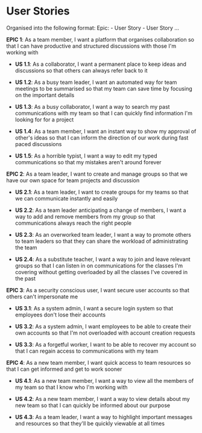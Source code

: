 # User Stories

Organised into the following format:
Epic:
    - User Story
    - User Story
    ...

**EPIC 1**: As a team member, I want a platform that organises collaboration so that I can have productive and structured discussions with those I'm working with
- **US 1.1**: As a collaborator, I want a permanent place to keep ideas and discussions so that others can always refer back to it

- **US 1.2**: As a busy team leader, I want an automated way for team meetings to be summarised so that my team can save time by focusing on the important details

- **US 1.3**: As a busy collaborator, I want a way to search my past communications with my team so that I can quickly find information I'm looking for for a project

- **US 1.4**: As a team member, I want an instant way to show my approval of other's ideas so that I can inform the direction of our work during fast paced discussions

- **US 1.5**: As a horrible typist, I want a way to edit my typed communications so that my mistakes aren't around forever


**EPIC 2**: As a team leader, I want to create and manage groups so that we have our own space for team projects and discussion
- **US 2.1**: As a team leader, I want to create groups for my teams so that we can communicate instantly and easily

- **US 2.2**: As a team leader anticipating a change of members, I want a way to add and remove members from my group so that communications always reach the right people

- **US 2.3**: As an overworked team leader, I want a way to promote others to team leaders so that they can share the workload of administrating the team

- **US 2.4**: As a substitute teacher, I want a way to join and leave relevant groups so that I can listen in on communications for the classes I'm covering without getting overloaded by all the classes I've covered in the past


**EPIC 3**: As a security conscious user, I want secure user accounts so that others can't impersonate me
- **US 3.1**: As a system admin, I want a secure login system so that employees don't lose their accounts

- **US 3.2**: As a system admin, I want employees to be able to create their own accounts so that I'm not overloaded with account creation requests

- **US 3.3**: As a forgetful worker, I want to be able to recover my account so that I can regain access to communications with my team


**EPIC 4**: As a new team member, I want quick access to team resources so that I can get informed and get to work sooner
- **US 4.1**: As a new team member, I want a way to view all the members of my team so that I know who I'm working with

- **US 4.2**: As a new team member, I want a way to view details about my new team so that I can quickly be informed about our purpose

- **US 4.3**: As a team leader, I want a way to highlight important messages and resources so that they'll be quickly viewable at all times